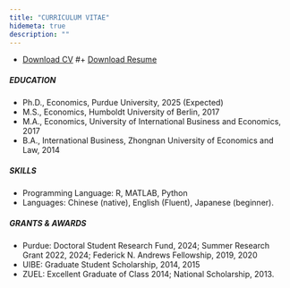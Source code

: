 ```yaml
---
title: "CURRICULUM VITAE"
hidemeta: true
description: ""
---
```

+ [Download CV](/CV0629.pdf)
#+ [Download Resume](/Resume0629.pdf)
##### EDUCATION
+ Ph.D., Economics, Purdue University, 2025 (Expected)
+ M.S., Economics, Humboldt University of Berlin, 2017
+ M.A., Economics, University of International Business and Economics, 2017
+ B.A., International Business, Zhongnan University of Economics and Law, 2014

##### SKILLS
+ Programming Language: R, MATLAB, Python
+ Languages: Chinese (native), English (Fluent), Japanese (beginner).
  
##### GRANTS & AWARDS
+ Purdue: Doctoral Student Research Fund, 2024; Summer Research Grant 2022, 2024; Federick N. Andrews Fellowship, 2019, 2020
+ UIBE: Graduate Student Scholarship, 2014, 2015
+ ZUEL: Excellent Graduate of Class 2014; National Scholarship, 2013.


